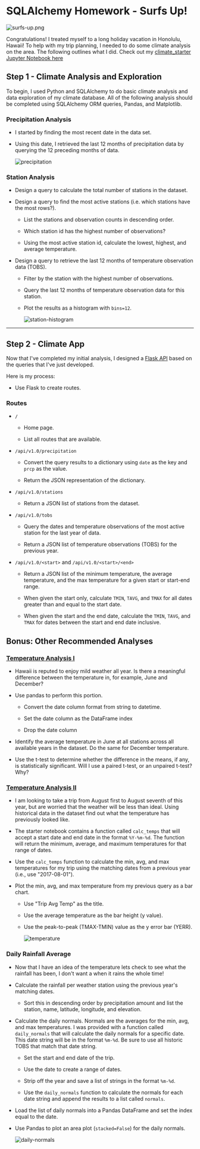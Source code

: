 # SQLAlchemy Homework - Surfs Up!

![surfs-up.png](Images/surfs-up.png)

Congratulations! I treated myself to a long holiday vacation in Honolulu, Hawaii! To help with my trip planning, I needed to do some climate analysis on the area. The following outlines what I did. Check out my [climate_starter Jupyter Notebook here](https://github.com/Kpearson72/sqlalchemy-challenge/blob/main/climate_starter.ipynb)

## Step 1 - Climate Analysis and Exploration

To begin, I used Python and SQLAlchemy to do basic climate analysis and data exploration of my climate database. All of the following analysis should be completed using SQLAlchemy ORM queries, Pandas, and Matplotlib.

### Precipitation Analysis

* I started by finding the most recent date in the data set.

* Using this date, I retrieved the last 12 months of precipitation data by querying the 12 preceding months of data. 

  ![precipitation](Images/precipitation.png)

### Station Analysis

* Design a query to calculate the total number of stations in the dataset.

* Design a query to find the most active stations (i.e. which stations have the most rows?).

  * List the stations and observation counts in descending order.

  * Which station id has the highest number of observations?

  * Using the most active station id, calculate the lowest, highest, and average temperature.

* Design a query to retrieve the last 12 months of temperature observation data (TOBS).

  * Filter by the station with the highest number of observations.

  * Query the last 12 months of temperature observation data for this station.

  * Plot the results as a histogram with `bins=12`.

    ![station-histogram](Images/temp_freqHistogram.png)


- - -

## Step 2 - Climate App

Now that I've completed my initial analysis, I designed a [Flask API](https://github.com/Kpearson72/sqlalchemy-challenge/blob/main/app.py) based on the queries that I've just developed.

Here is my process:
* Use Flask to create routes.

### Routes

* `/`

  * Home page.

  * List all routes that are available.

* `/api/v1.0/precipitation`

  * Convert the query results to a dictionary using `date` as the key and `prcp` as the value.

  * Return the JSON representation of the dictionary.

* `/api/v1.0/stations`

  * Return a JSON list of stations from the dataset.

* `/api/v1.0/tobs`
  * Query the dates and temperature observations of the most active station for the last year of data.

  * Return a JSON list of temperature observations (TOBS) for the previous year.

* `/api/v1.0/<start>` and `/api/v1.0/<start>/<end>`

  * Return a JSON list of the minimum temperature, the average temperature, and the max temperature for a given start or start-end range.

  * When given the start only, calculate `TMIN`, `TAVG`, and `TMAX` for all dates greater than and equal to the start date.

  * When given the start and the end date, calculate the `TMIN`, `TAVG`, and `TMAX` for dates between the start and end date inclusive.


## Bonus: Other Recommended Analyses

### [Temperature Analysis I](https://github.com/Kpearson72/sqlalchemy-challenge/blob/main/temp_analysis_bonus_1_starter.ipynb)

* Hawaii is reputed to enjoy mild weather all year. Is there a meaningful difference between the temperature in, for example, June and December?

* Use pandas to perform this portion.

  * Convert the date column format from string to datetime.

  * Set the date column as the DataFrame index

  * Drop the date column

* Identify the average temperature in June at all stations across all available years in the dataset. Do the same for December temperature.

* Use the t-test to determine whether the difference in the means, if any, is statistically significant. Will I use a paired t-test, or an unpaired t-test? Why?

### [Temperature Analysis II](https://github.com/Kpearson72/sqlalchemy-challenge/blob/main/temp_analysis_bonus_2_starter.ipynb)

* I am looking to take a trip from August first to August seventh of this year, but are worried that the weather will be less than ideal. Using historical data in the dataset find out what the temperature has previously looked like.

* The starter notebook contains a function called `calc_temps` that will accept a start date and end date in the format `%Y-%m-%d`. The function will return the minimum, average, and maximum temperatures for that range of dates.

* Use the `calc_temps` function to calculate the min, avg, and max temperatures for my trip using the matching dates from a previous year (i.e., use "2017-08-01").

* Plot the min, avg, and max temperature from my previous query as a bar chart.

  * Use "Trip Avg Temp" as the title.

  * Use the average temperature as the bar height (y value).

  * Use the peak-to-peak (TMAX-TMIN) value as the y error bar (YERR).

    ![temperature](Images/calc_temps.png)

### Daily Rainfall Average

* Now that I have an idea of the temperature lets check to see what the rainfall has been, I don't want a when it rains the whole time!

* Calculate the rainfall per weather station using the previous year's matching dates.

  * Sort this in descending order by precipitation amount and list the station, name, latitude, longitude, and elevation.

* Calculate the daily normals. Normals are the averages for the min, avg, and max temperatures. I was provided with a function called `daily_normals` that will calculate the daily normals for a specific date. This date string will be in the format `%m-%d`. Be sure to use all historic TOBS that match that date string.

  * Set the start and end date of the trip.

  * Use the date to create a range of dates.

  * Strip off the year and save a list of strings in the format `%m-%d`.

  * Use the `daily_normals` function to calculate the normals for each date string and append the results to a list called `normals`.

* Load the list of daily normals into a Pandas DataFrame and set the index equal to the date.

* Use Pandas to plot an area plot (`stacked=False`) for the daily normals.

  ![daily-normals](Images/DailyRainfallAverage.png)

